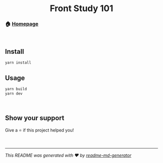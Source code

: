 <h1 align="center">Front Study 101</h1>

### 🏠 [Homepage](101-frontstudy.netlify.app)

<br/>

## Install

```sh
yarn install
```

## Usage

```sh
yarn build
yarn dev
```

<br/>

## Show your support

Give a ⭐️ if this project helped you!

<br/>

***
_This README was generated with ❤️ by [readme-md-generator](https://github.com/kefranabg/readme-md-generator)_